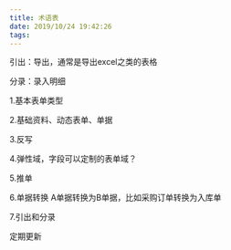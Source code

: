 ```yaml
---
title: 术语表
date: 2019/10/24 19:42:26
tags:
---
```



引出：导出，通常是导出excel之类的表格

分录：录入明细

1.基本表单类型

2.基础资料、动态表单、单据

3.反写

4.弹性域，字段可以定制的表单域？

5.推单

6.单据转换    A单据转换为B单据，比如采购订单转换为入库单

7.引出和分录

  


定期更新
